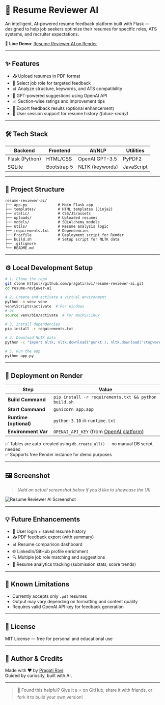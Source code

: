 # 📄 Resume Reviewer AI

An intelligent, AI-powered resume feedback platform built with Flask — designed to help job seekers optimize their resumes for specific roles, ATS systems, and recruiter expectations.

🔗 **Live Demo**: [Resume Reviewer AI on Render](https://resume-reviewer-ai-eidt.onrender.com)

---

## ✨ Features

- 📤 Upload resumes in PDF format  
- 🎯 Select job role for targeted feedback  
- 📊 Analyze structure, keywords, and ATS compatibility  
- 🧠 GPT-powered suggestions using OpenAI API  
- 📈 Section-wise ratings and improvement tips  
- 🧾 Export feedback results (optional enhancement)  
- 👤 User session support for resume history *(future-ready)*

---

## 🛠 Tech Stack

| Backend        | Frontend     | AI/NLP           | Utilities      |
|----------------|--------------|------------------|----------------|
| Flask (Python) | HTML/CSS     | OpenAI GPT-3.5   | PyPDF2         |
| SQLite         | Bootstrap 5  | NLTK (keywords)  | JavaScript     |

---

## 📁 Project Structure

```
resume-reviewer-ai/
├── app.py              # Main Flask app
├── templates/          # HTML templates (Jinja2)
├── static/             # CSS/JS/assets
├── uploads/            # Uploaded resumes
├── models/             # SQLAlchemy models
├── utils/              # Resume analysis logic
├── requirements.txt    # Dependencies
├── Procfile            # Deployment script for Render
├── build.sh            # Setup script for NLTK data
├── .gitignore
└── README.md
```

---

## ⚙️ Local Development Setup

```bash
# 1. Clone the repo
git clone https://github.com/pragatiravi/resume-reviewer-ai.git
cd resume-reviewer-ai

# 2. Create and activate a virtual environment
python -m venv venv
venv\Scripts\activate  # For Windows
# or
source venv/bin/activate  # For macOS/Linux

# 3. Install dependencies
pip install -r requirements.txt

# 4. Download NLTK data
python -c "import nltk; nltk.download('punkt'); nltk.download('stopwords')"

# 5. Run the app
python app.py
```

---

## 🚀 Deployment on Render

| Step                  | Value                                                                 |
|-----------------------|------------------------------------------------------------------------|
| **Build Command**     | `pip install -r requirements.txt && python build.sh`                  |
| **Start Command**     | `gunicorn app:app`                                                    |
| **Runtime (optional)**| `python-3.10` in `runtime.txt`                                        |
| **Environment Var**   | `OPENAI_API_KEY` (from [OpenAI platform](https://platform.openai.com)) |

✅ Tables are auto-created using `db.create_all()` — no manual DB script needed  
✅ Supports free Render instance for demo purposes  

---

## 🖼 Screenshot

> _(Add an actual screenshot below if you’d like to showcase the UI)_

![Resume Reviewer AI Screenshot](https://via.placeholder.com/1000x600.png?text=Upload+a+screenshot+of+your+app+here)

---

## 💡 Future Enhancements

- 🔐 User login + saved resume history  
- 📥 PDF feedback export (with summary)  
- 📊 Resume comparison dashboard  
- 🌐 LinkedIn/GitHub profile enrichment  
- 🔍 Multiple job role matching and suggestions  
- 📶 Resume analytics tracking (submission stats, score trends)

---

## 🧠 Known Limitations

- Currently accepts only `.pdf` resumes  
- Output may vary depending on formatting and content quality  
- Requires valid OpenAI API key for feedback generation

---

## 📜 License

MIT License — free for personal and educational use

---

## 🙌 Author & Credits

Made with ❤️ by [Pragati Ravi](https://github.com/pragatiravi)  
Guided by curiosity, built with AI.

---

> 💬 Found this helpful? Give it a ⭐️ on GitHub, share it with friends, or fork it to build your own version!
